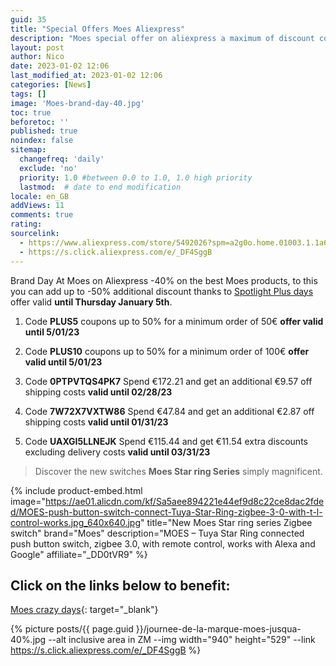 ```yaml
---
guid: 35
title: "Special Offers Moes Aliexpress"
description: "Moes special offer on aliexpress a maximum of discount coupons"
layout: post
author: Nico
date: 2023-01-02 12:06
last_modified_at: 2023-01-02 12:06
categories: [News]
tags: []
image: 'Moes-brand-day-40.jpg'
toc: true
beforetoc: ''
published: true
noindex: false
sitemap:
  changefreq: 'daily'
  exclude: 'no'
  priority: 1.0 #between 0.0 to 1.0, 1.0 high priority
  lastmod:  # date to end modification
locale: en_GB
addViews: 11
comments: true
rating:  
sourcelink:
  - https://www.aliexpress.com/store/5492026?spm=a2g0o.home.01003.1.1a6a7065pbuX37
  - https://s.click.aliexpress.com/e/_DF4SggB
---
```


Brand Day At Moes on Aliexpress -40% on the best Moes products, to this you can add up to -50% additional discount thanks to [Spotlight Plus days](https://s.click.aliexpress.com/e/_DF4SggB) offer valid **until Thursday January 5th**.

1. Code **PLUS5** coupons up to 50% for a minimum order of 50€ **offer valid until 5/01/23**
2. Code **PLUS10** coupons up to 50% for a minimum order of 100€ **offer valid until 5/01/23**


1. Code **0PTPVTQS4PK7** Spend €172.21 and get an additional €9.57 off shipping costs **valid until 02/28/23**
2. Code **7W72X7VXTW86** Spend €47.84 and get an additional €2.87 off shipping costs **valid until 01/31/23**
3. Code **UAXGI5LLNEJK** Spend €115.44 and get €11.54 extra discounts excluding delivery costs **valid until 03/31/23**

> Discover the new switches **Moes Star ring Series** simply magnificent.

{% include product-embed.html image="https://ae01.alicdn.com/kf/Sa5aee894221e44ef9d8c22ce8dac2fded/MOES-push-button-switch-connect-Tuya-Star-Ring-zigbee-3-0-with-t-l-control-works.jpg_640x640.jpg" title="New Moes Star ring series Zigbee switch" brand="Moes" description="MOES – Tuya Star Ring connected push button switch, zigbee 3.0, with remote control, works with Alexa and Google" affiliate="_DD0tVR9" %}

## Click on the links below to benefit:

[Moes crazy days](https://s.click.aliexpress.com/e/_DF4SggB){: target="_blank"}

{% picture posts/{{ page.guid }}/journee-de-la-marque-moes-jusqua-40%.jpg --alt inclusive area in ZM --img width="940" height="529" --link https://s.click.aliexpress.com/e/_DF4SggB %}



